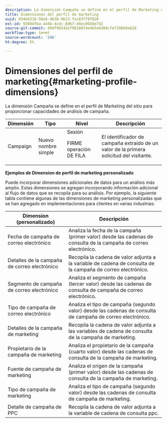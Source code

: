 ```yaml
---
description: La dimensión Campaña se define en el perfil de Marketing del sitio para proporcionar capacidades de análisis de campaña.
title: Dimensiones del perfil de marketing
uuid: 034b4318-58e6-4638-9b13-fac83ff9f826
exl-id: 93804fba-a44b-4cdc-8d67-d4ec0656e742
source-git-commit: d9df90242ef96188f4e4b5e6d04cfef196b0a628
workflow-type: tm+mt
source-wordcount: '246'
ht-degree: 5%

---
```


# Dimensiones del perfil de marketing{#marketing-profile-dimensions}

La dimensión Campaña se define en el perfil de Marketing del sitio para proporcionar capacidades de análisis de campaña.

<table id="table_27A4B8247F6D4E18BD61041CED7D8805"> 
 <thead> 
  <tr> 
   <th colname="col1" class="entry"> Dimensión </th> 
   <th colname="col2" class="entry"> Tipo </th> 
   <th colname="col3" class="entry"> Nivel </th> 
   <th colname="col4" class="entry"> Descripción </th> 
  </tr> 
 </thead>
 <tbody> 
  <tr> 
   <td colname="col1"> Campaign </td> 
   <td colname="col2"> Nuevo nombre simple </td> 
   <td colname="col3">Sesión <p>FIRME operación DE FILA </p></td> 
   <td colname="col4"> El identificador de campaña extraído de un valor de la primera solicitud del visitante. </td> 
  </tr> 
 </tbody> 
</table>

**Ejemplos de Dimension de perfil de marketing personalizado**

Puede incorporar dimensiones adicionales de datos para un análisis más amplio. Estas dimensiones se agregan incorporando información adicional al flujo de datos que se recopila para su análisis. Por ejemplo, la siguiente tabla contiene algunas de las dimensiones de marketing personalizadas que se han agregado en implementaciones para clientes en varias industrias:

| Dimension (personalizado) | Descripción |
|---|---|
| Fecha de campaña de correo electrónico | Analiza la fecha de la campaña (primer valor) desde las cadenas de consulta de la campaña de correo electrónico. |
| Detalles de la campaña de correo electrónico | Recopila la cadena de valor adjunta a la variable de cadena de consulta de la campaña de correo electrónico. |
| Segmento de campaña de correo electrónico | Analiza el segmento de campaña (tercer valor) desde las cadenas de consulta de campaña de correo electrónico. |
| Tipo de campaña de correo electrónico | Analiza el tipo de campaña (segundo valor) desde las cadenas de consulta de campaña de correo electrónico. |
| Detalles de la campaña de marketing | Recopila la cadena de valor adjunta a las variables de cadena de consulta de la campaña de marketing. |
| Propietario de la campaña de marketing | Analiza el propietario de la campaña (cuarto valor) desde las cadenas de consulta de la campaña de marketing. |
| Fuente de campaña de marketing | Analiza el origen de la campaña (primer valor) desde las cadenas de consulta de la campaña de marketing. |
| Tipo de campaña de marketing | Analiza el tipo de campaña (segundo valor) desde las cadenas de consulta de campaña de marketing. |
| Detalle de campaña de PPC | Recopila la cadena de valor adjunta a la variable de cadena de consulta ppc. |
